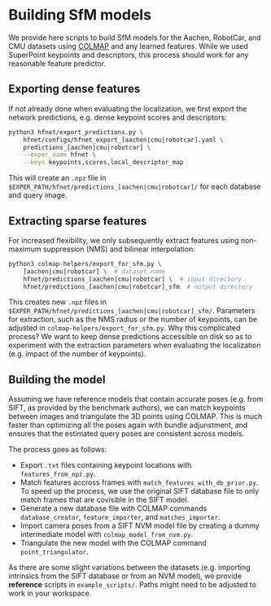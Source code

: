 # Building SfM models

We provide here scripts to build SfM models for the Aachen, RobotCar, and CMU datasets using [COLMAP](https://colmap.github.io/) and any learned features. While we used SuperPoint keypoints and descriptors, this process should work for any reasonable feature predictor.

## Exporting dense features

If not already done when evaluating the localization, we first export the network predictions, e.g. dense keypoint scores and descriptors:
```bash
python3 hfnet/export_predictions.py \
	hfnet/configs/hfnet_export_[aachen|cmu|robotcar].yaml \
	predictions_[aachen|cmu|robotcar] \
	--exper_name hfnet \
	--keys keypoints,scores,local_descriptor_map
```

This will create an `.npz` file in `$EXPER_PATH/hfnet/predictions_[aachen|cmu|robotcar]/` for each database and query image.

## Extracting sparse features

For increased flexibility, we only subsequently extract features using non-maximum suppression (NMS) and bilinear interpolation:
```bash
python3 colmap-helpers/export_for_sfm.py \
	[aachen|cmu|robotcar] \  # dataset name
	hfnet/predictions_[aachen|cmu|robotcar] \  # input directory
	hfnet/predictions_[aachen|cmu|robotcar]_sfm  # output directory
```
This creates new `.npz` files in `$EXPER_PATH/hfnet/predictions_[aachen|cmu|robotcar]_sfm/`. Parameters for extraction, such as the NMS radius or the number of keypoints, can be adjusted in `colmap-helpers/export_for_sfm.py`. Why this complicated process? We want to keep dense predictions accessible on disk so as to experiment with the extraction parameters when evaluating the localization (e.g. impact of the number of keypoints).

## Building the model

Assuming we have reference models that contain accurate poses (e.g. from SIFT, as provided by the benchmark authors), we can match keypoints between images and triangulate the 3D points using COLMAP. This is much faster than optimizing all the poses again with bundle adjunstment, and ensures that the estimated query poses are consistent across models.

The process goes as follows:
- Export `.txt` files containing keypoint locations with `features_from_npz.py`.
- Match features accross frames with `match_features_with_db_prior.py`. To speed up the process, we use the original SIFT database file to only match frames that are covisible in the SIFT model.
- Generate a new database file with COLMAP commands `database_creator`, `feature_importer`, and `matches_importer`.
- Import camera poses from a SIFT NVM model file by creating a dummy intermediate model with `colmap_model_from_nvm.py`.
- Triangulate the new model with the COLMAP command `point_triangulator`.

As there are some slight variations between the datasets (e.g. importing intrinsics from the SIFT database or from an NVM model), we provide **reference** scripts in `example_scripts/`. Paths might need to be adjusted to work in your workspace.
